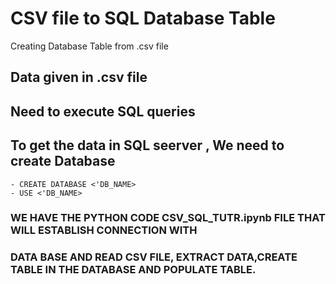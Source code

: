 # CSV file to SQL Database Table
Creating Database Table from .csv file 

## Data given in .csv file
## Need to execute SQL queries
## To get the data in SQL seerver , We need to create Database
    - CREATE DATABASE <'DB_NAME>
    - USE <'DB_NAME>
### WE HAVE THE PYTHON CODE  CSV_SQL_TUTR.ipynb FILE THAT WILL ESTABLISH CONNECTION WITH
### DATA BASE AND READ CSV FILE, EXTRACT DATA,CREATE TABLE IN THE DATABASE AND POPULATE TABLE.

